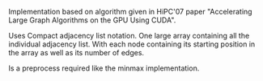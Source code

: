 Implementation based on algorithm given in HiPC'07
paper "Accelerating Large Graph Algorithms on the GPU Using CUDA".

Uses Compact adjacency list notation.
One large array containing all the individual adjacency list.
With each node containing its starting position in the array as well as its number of edges.

Is a preprocess required like the minmax implementation.